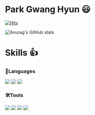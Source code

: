# Park Gwang Hyun 😃

[![Hits](https://hits.seeyoufarm.com/api/count/incr/badge.svg?url=https%3A%2F%2Fgithub.com%2Fkjpark102312&count_bg=%23BE83FF&title_bg=%23555555&icon=&icon_color=%23E7E7E7&title=hits&edge_flat=false)](https://hits.seeyoufarm.com)

![Anurag's GitHub stats](https://github-readme-stats.vercel.app/api?username=kjpark102312&show_icons=true&theme=radical)

# Skills 👍

### 📖Languages
<img src="https://img.shields.io/badge/C++-00599C?style=flat-square&logo=C%2B%2B&logoColor=white"/></a> 
<img src="https://img.shields.io/badge/Csharp-239120?style=flat-square&logo=csharp&logoColor=white"/>
<img src="https://img.shields.io/badge/PHP-777BB4?style=flat-square&logo=php&logoColor=white"/>

### 🛠Tools
<img src="https://img.shields.io/badge/Visual%20Studio-5C2D91?style=flat-square&logo=VisualStudio&logoColor=white"/></a> 
<img src="https://img.shields.io/badge/Unity-000000?style=flat-square&logo=Unity&logoColor=white"/></a> 
<img src="https://img.shields.io/badge/Git-F05032?style=flat-square&logo=Git&logoColor=white"/></a>
<img src="https://img.shields.io/badge/SourceTree-0052CC?style=flat-square&logo=SourceTree&logoColor=white"/></a> 
